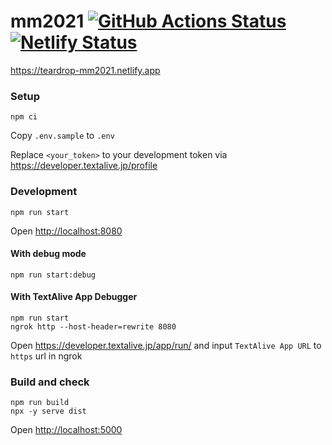 # mm2021 [![GitHub Actions Status](https://github.com/teardrop-tech/mm2021/actions/workflows/build.yml/badge.svg)](https://github.com/teardrop-tech/mm2021/actions) [![Netlify Status](https://api.netlify.com/api/v1/badges/501e0435-c297-4091-99d2-f60045463b61/deploy-status)](https://app.netlify.com/sites/teardrop-mm2021/deploys)

<https://teardrop-mm2021.netlify.app>

### Setup

```shell
npm ci
```

Copy `.env.sample` to `.env`

Replace `<your_token>` to your development token via <https://developer.textalive.jp/profile>

### Development

```shell
npm run start
```

Open <http://localhost:8080>

#### With debug mode

```shell
npm run start:debug
```

#### With TextAlive App Debugger

```shell
npm run start
ngrok http --host-header=rewrite 8080
```

Open <https://developer.textalive.jp/app/run/> and input `TextAlive App URL` to `https` url in ngrok

### Build and check

```shell
npm run build
npx -y serve dist
```

Open <http://localhost:5000>
